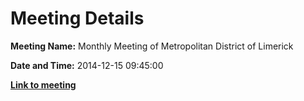 # Meeting Details

**Meeting Name:** Monthly Meeting of Metropolitan District of Limerick

**Date and Time:** 2014-12-15 09:45:00

**<a href="https://www.limerick.ie/council/whats-on/monthly-meeting-metropolitan-district-limerick-13" target="_blank">Link to meeting</a>**
